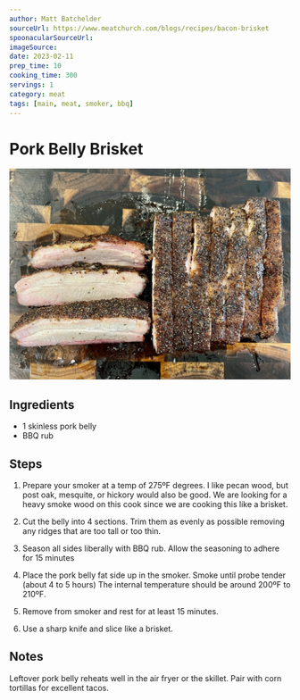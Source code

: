 ```yaml
---
author: Matt Batchelder
sourceUrl: https://www.meatchurch.com/blogs/recipes/bacon-brisket
spoonacularSourceUrl: 
imageSource:
date: 2023-02-11
prep_time: 10
cooking_time: 300
servings: 1
category: meat
tags: [main, meat, smoker, bbq]
---
```

# Pork Belly Brisket

![Image of Pork Belly Brisket](../img/pork-belly-brisket.jpeg)

## Ingredients
- 1 skinless pork belly
- BBQ rub

## Steps
1. Prepare your smoker at a temp of 275ºF degrees. I like pecan wood, but post oak, mesquite, or hickory would also be good. We are looking for a heavy smoke wood on this cook since we are cooking this like a brisket.

2. Cut the belly into 4 sections. Trim them as evenly as possible removing any ridges that are too tall or too thin.

3. Season all sides liberally with BBQ rub.  Allow the seasoning to adhere for 15 minutes 

4. Place the pork belly fat side up in the smoker.  Smoke until probe tender (about 4 to 5 hours) The internal temperature should be around 200ºF to 210ºF.

5. Remove from smoker and rest for at least 15 minutes.  

6. Use a sharp knife and slice like a brisket.

## Notes
Leftover pork belly reheats well in the air fryer or the skillet.  Pair with corn tortillas for excellent tacos.